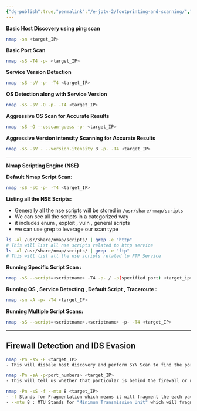```yaml
---
{"dg-publish":true,"permalink":"/e-jptv-2/footprinting-and-scanning/","title":"Footprinting & Scanning","tags":["nmap","ejptv2","information-gathering"]}
---
```


**Basic Host Discovery using ping scan**
```bash
nmap -sn <target_IP>
```
**Basic Port Scan**
```bash
nmap -sS -T4 -p- <target_IP>
```
**Service Version Detection**
```bash
nmap -sS -sV -p- -T4 <target_IP>
```
**OS Detection along with Service Version**
```bash
nmap -sS -sV -O -p- -T4 <target_IP>
```
**Aggressive OS Scan for Accurate Results**
```bash
nmap -sS -O --osscan-guess -p- <target_IP>
```
**Aggressive Version intensity Scanning for Accurate Results**
```bash
nmap -sS -sV - --version-itensity 8 -p- -T4 <target_IP>
```
----
**Nmap Scripting Engine (NSE)**

**Default Nmap Script Scan**:
```bash
nmap -sS -sC -p- -T4 <target_IP>
```
**Listing all the NSE Scripts:**
- Generally all the nse scripts will be stored in `/usr/share/nmap/scripts`
- We can see all the scripts in a categorized way 
- it includes enum , exploit , vuln , general scripts
- we can use grep to leverage our scan type
```bash
ls -al /usr/share/nmap/scripts/ | grep -e "http"
# This will list all nse scripts related to http service
ls -al /usr/share/nmap/scripts/ | grep -e "ftp"
# This will list all the nse scripts related to FTP Service
```
**Running Specific Script Scan :**
```bash
nmap -sS --script=<scriptname> -T4 -p- / -p(specified port) <target_ip>
```
**Running OS , Service Detecting , Default Script , Traceroute :**
```bash
nmap -sn -A -p- -T4 <target_IP>
```
**Running Multiple Script Scans:**
```bash
nmap -sS --script=<scriptname>,<scriptname> -p- -T4 <target_IP>
```
----
## Firewall Detection and IDS Evasion
```bash
nmap -Pn -sS -F <target_IP>
- This will disbale host discovery and perform SYN Scan to find the ports 
```
```bash
nmap -Pn -sA -p<port_numbers> <target_IP>
- This will tell us whether that particular is behind the firewall or not . 
```
```bash
nmap -Pn -sS -f --mtu 8 <target_IP>
- -f Stands for Fragmentation which means it will fragment the each packet that nmap is sendig to the target 
- --mtu 8 : MTU Stands for "Minimum Transmission Unit" which will fragment each packet to 8 Bytes 
```
